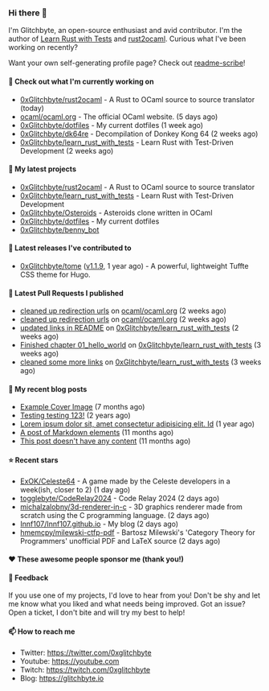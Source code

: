 ### Hi there 👋

I'm Glitchbyte, an open-source enthusiast and avid contributor. I'm the author of [Learn Rust with Tests](https://github.com/0xglitchbyte/learn_rust_with_tests) and
[rust2ocaml](https://github.com/0xglitchbyte/rust2ocaml). Curious what I've been working on recently?

Want your own self-generating profile page? Check out [readme-scribe](https://github.com/muesli/readme-scribe)!

#### 👷 Check out what I'm currently working on

- [0xGlitchbyte/rust2ocaml](https://github.com/0xGlitchbyte/rust2ocaml) - A Rust to OCaml source to source translator (today)
- [ocaml/ocaml.org](https://github.com/ocaml/ocaml.org) - The official OCaml website. (5 days ago)
- [0xGlitchbyte/dotfiles](https://github.com/0xGlitchbyte/dotfiles) - My current dotfiles (1 week ago)
- [0xGlitchbyte/dk64re](https://github.com/0xGlitchbyte/dk64re) - Decompilation of Donkey Kong 64 (2 weeks ago)
- [0xGlitchbyte/learn_rust_with_tests](https://github.com/0xGlitchbyte/learn_rust_with_tests) - Learn Rust with Test-Driven Development  (2 weeks ago)

#### 🌱 My latest projects

- [0xGlitchbyte/rust2ocaml](https://github.com/0xGlitchbyte/rust2ocaml) - A Rust to OCaml source to source translator
- [0xGlitchbyte/learn_rust_with_tests](https://github.com/0xGlitchbyte/learn_rust_with_tests) - Learn Rust with Test-Driven Development 
- [0xGlitchbyte/Osteroids](https://github.com/0xGlitchbyte/Osteroids) - Asteroids clone written in OCaml
- [0xGlitchbyte/dotfiles](https://github.com/0xGlitchbyte/dotfiles) - My current dotfiles
- [0xGlitchbyte/benny_bot](https://github.com/0xGlitchbyte/benny_bot)

#### 🔭 Latest releases I've contributed to

- [0xGlitchbyte/tome](https://github.com/0xGlitchbyte/tome) ([v1.1.9](https://github.com/0xGlitchbyte/tome/releases/tag/v1.1.9), 1 year ago) - A powerful, lightweight Tuffte CSS theme for Hugo.

#### 🔨 Latest Pull Requests I published

- [cleaned up redirection urls](https://github.com/ocaml/ocaml.org/pull/1969) on [ocaml/ocaml.org](https://github.com/ocaml/ocaml.org) (2 weeks ago)
- [cleaned up redirection urls](https://github.com/ocaml/ocaml.org/pull/1968) on [ocaml/ocaml.org](https://github.com/ocaml/ocaml.org) (2 weeks ago)
- [updated links in README](https://github.com/0xGlitchbyte/learn_rust_with_tests/pull/8) on [0xGlitchbyte/learn_rust_with_tests](https://github.com/0xGlitchbyte/learn_rust_with_tests) (2 weeks ago)
- [Finished chapter 01_hello_world](https://github.com/0xGlitchbyte/learn_rust_with_tests/pull/7) on [0xGlitchbyte/learn_rust_with_tests](https://github.com/0xGlitchbyte/learn_rust_with_tests) (3 weeks ago)
- [cleaned some more links](https://github.com/0xGlitchbyte/learn_rust_with_tests/pull/6) on [0xGlitchbyte/learn_rust_with_tests](https://github.com/0xGlitchbyte/learn_rust_with_tests) (3 weeks ago)

#### 📜 My recent blog posts

- [Example Cover Image](https://glitchbyte.io/posts/cover-image/) (7 months ago)
- [Testing testing 123!](https://glitchbyte.io/posts/hello-world/) (2 years ago)
- [Lorem ipsum dolor sit, amet consectetur adipisicing elit. Id](https://glitchbyte.io/posts/long-title/) (1 year ago)
- [A post of Markdown elements](https://glitchbyte.io/posts/markdown-elements/) (11 months ago)
- [This post doesn&#39;t have any content](https://glitchbyte.io/posts/missing-content/) (11 months ago)

#### ⭐ Recent stars

- [ExOK/Celeste64](https://github.com/ExOK/Celeste64) - A game made by the Celeste developers in a week(ish, closer to 2) (1 day ago)
- [togglebyte/CodeRelay2024](https://github.com/togglebyte/CodeRelay2024) - Code Relay 2024 (2 days ago)
- [michalzalobny/3d-renderer-in-c](https://github.com/michalzalobny/3d-renderer-in-c) - 3D graphics renderer made from scratch using the C programming language. (2 days ago)
- [Innf107/Innf107.github.io](https://github.com/Innf107/Innf107.github.io) - My blog (2 days ago)
- [hmemcpy/milewski-ctfp-pdf](https://github.com/hmemcpy/milewski-ctfp-pdf) - Bartosz Milewski&#39;s &#39;Category Theory for Programmers&#39; unofficial PDF and LaTeX source (2 days ago)

#### ❤️ These awesome people sponsor me (thank you!)


#### 💬 Feedback

If you use one of my projects, I'd love to hear from you! Don't be shy and let me know what you liked
and what needs being improved. Got an issue? Open a ticket, I don't bite and will try my best to help!

#### 📫 How to reach me

- Twitter: https://twitter.com/0xglitchbyte
- Youtube: https://youtube.com
- Twitch: https://twitch.com/0xglitchbyte
- Blog: https://glitchbyte.io
